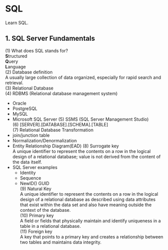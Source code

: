 # SQL
Learn SQL.

## 1. SQL Server Fundamentals
(1) What does SQL stands for?<br>
  **S**tructured<br>
  **Q**uery<br>
  **L**anguage<br>
(2) Database definition<br>
A usually large collection of data organized, especially for rapid search and retrieval.<br>
(3) Relational Database<br>
(4) RDBMS (Relational database management system)<br>
  + Oracle
  + PostgreSQL
  + MySQL
  + Microsoft SQL Server
(5) SSMS (SQL Server Management Studio)<br>
(6) [SERVER].[DATABASE].[SCHEMA].[TABLE]<br>
(7) Relational Database Transformation<br>
  + join/junction table
  + Normalization/Denormalization
  + Entity Relationship Diagram(EAD)
(8) Surrogate key<br>
A unique identifier to represent the contents on a row in the logical design of a relational database; value is not derived from the content of the data itself.<br>
+ SQL Server examples
  - Identity
  - Sequence
  - NewID() GUID<br>
(9) Natural Key<br>
A unique identifier to represent the contents on a row in the logical design of a relational database as described using data attributes that exist within the data set and also have meaning outside the context of the database.<br>
(10) Primary key<br>
A field or fields that physically maintain and identify uniqueness in a table in a relational database.<br>
(11) Foreign key<br>
A key that points to a primary key and creates a relationship between two tables and maintains data integrity.<br>


